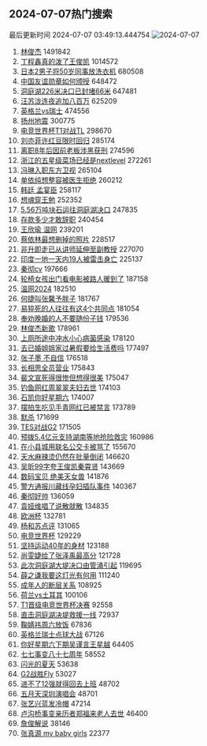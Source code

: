 ## 2024-07-07热门搜索 
最后更新时间 2024-07-07 03:49:13.444754 
![2024-07-07](https://imgs-storage.s3.us-east-005.backblazeb2.com/20240707/2024-07-07.png?versionId=4_z8fbbed132d73df8689c40f13_f1106bc1496f102ea_d20240706_m194912_c005_v0501022_t0033_u01720295352953) 
1. [林俊杰](https://s.weibo.com/weibo?q=%E6%9E%97%E4%BF%8A%E6%9D%B0&t=31&band_rank=7&Refer=top) 1491842
1. [丁程鑫真的泼了王俊凯](https://s.weibo.com/weibo?q=%23%E4%B8%81%E7%A8%8B%E9%91%AB%E7%9C%9F%E7%9A%84%E6%B3%BC%E4%BA%86%E7%8E%8B%E4%BF%8A%E5%87%AF%23&t=31&band_rank=1&Refer=top) 1014572
1. [日本2男子将50岁同事放洗衣机](https://s.weibo.com/weibo?q=%23%E6%97%A5%E6%9C%AC2%E7%94%B7%E5%AD%90%E5%B0%8650%E5%B2%81%E5%90%8C%E4%BA%8B%E6%94%BE%E6%B4%97%E8%A1%A3%E6%9C%BA%23&t=31&band_rank=2&Refer=top) 680508
1. [中国友谊勋章如何颁授](https://s.weibo.com/weibo?q=%23%E4%B8%AD%E5%9B%BD%E5%8F%8B%E8%B0%8A%E5%8B%8B%E7%AB%A0%E5%A6%82%E4%BD%95%E9%A2%81%E6%8E%88%23&t=31&band_rank=3&Refer=top) 648472
1. [洞庭湖226米决口已封堵66米](https://s.weibo.com/weibo?q=%23%E6%B4%9E%E5%BA%AD%E6%B9%96226%E7%B1%B3%E5%86%B3%E5%8F%A3%E5%B7%B2%E5%B0%81%E5%A0%B566%E7%B1%B3%23&t=31&band_rank=4&Refer=top) 647481
1. [汪苏泷连夜追加八百万](https://s.weibo.com/weibo?q=%23%E6%B1%AA%E8%8B%8F%E6%B3%B7%E8%BF%9E%E5%A4%9C%E8%BF%BD%E5%8A%A0%E5%85%AB%E7%99%BE%E4%B8%87%23&t=31&band_rank=5&Refer=top) 625209
1. [英格兰vs瑞士](https://s.weibo.com/weibo?q=%23%E8%8B%B1%E6%A0%BC%E5%85%B0vs%E7%91%9E%E5%A3%AB%23&t=31&band_rank=49&Refer=top) 474556
1. [扬州地震](https://s.weibo.com/weibo?q=%E6%89%AC%E5%B7%9E%E5%9C%B0%E9%9C%87&t=31&band_rank=6&Refer=top) 300775
1. [电竞世界杯T1对战TL](https://s.weibo.com/weibo?q=%23%E7%94%B5%E7%AB%9E%E4%B8%96%E7%95%8C%E6%9D%AFT1%E5%AF%B9%E6%88%98TL%23&t=31&band_rank=35&Refer=top) 298670
1. [刘亦菲许红豆限时回归](https://s.weibo.com/weibo?q=%23%E5%88%98%E4%BA%A6%E8%8F%B2%E8%AE%B8%E7%BA%A2%E8%B1%86%E9%99%90%E6%97%B6%E5%9B%9E%E5%BD%92%23&t=31&band_rank=8&Refer=top) 285174
1. [离职8年后因前老板涉黑获刑](https://s.weibo.com/weibo?q=%23%E7%A6%BB%E8%81%8C8%E5%B9%B4%E5%90%8E%E5%9B%A0%E5%89%8D%E8%80%81%E6%9D%BF%E6%B6%89%E9%BB%91%E8%8E%B7%E5%88%91%23&t=31&band_rank=9&Refer=top) 274596
1. [浙江的五星级菜场已经是nextlevel](https://s.weibo.com/weibo?q=%23%E6%B5%99%E6%B1%9F%E7%9A%84%E4%BA%94%E6%98%9F%E7%BA%A7%E8%8F%9C%E5%9C%BA%E5%B7%B2%E7%BB%8F%E6%98%AFnextlevel%23&t=31&band_rank=10&Refer=top) 272261
1. [冯琳入职东方卫视](https://s.weibo.com/weibo?q=%23%E5%86%AF%E7%90%B3%E5%85%A5%E8%81%8C%E4%B8%9C%E6%96%B9%E5%8D%AB%E8%A7%86%23&t=31&band_rank=11&Refer=top) 265104
1. [单依纯想整容被医生拒绝](https://s.weibo.com/weibo?q=%23%E5%8D%95%E4%BE%9D%E7%BA%AF%E6%83%B3%E6%95%B4%E5%AE%B9%E8%A2%AB%E5%8C%BB%E7%94%9F%E6%8B%92%E7%BB%9D%23&t=31&band_rank=12&Refer=top) 260212
1. [韩廷 孟宴臣](https://s.weibo.com/weibo?q=%E9%9F%A9%E5%BB%B7%20%E5%AD%9F%E5%AE%B4%E8%87%A3&t=31&band_rank=13&Refer=top) 258117
1. [想魂穿王勉](https://s.weibo.com/weibo?q=%E6%83%B3%E9%AD%82%E7%A9%BF%E7%8E%8B%E5%8B%89&t=31&band_rank=14&Refer=top) 252352
1. [5.56万吨块石运往洞庭湖决口](https://s.weibo.com/weibo?q=%235.56%E4%B8%87%E5%90%A8%E5%9D%97%E7%9F%B3%E8%BF%90%E5%BE%80%E6%B4%9E%E5%BA%AD%E6%B9%96%E5%86%B3%E5%8F%A3%23&t=31&band_rank=15&Refer=top) 247835
1. [存款多少才敢辞职](https://s.weibo.com/weibo?q=%23%E5%AD%98%E6%AC%BE%E5%A4%9A%E5%B0%91%E6%89%8D%E6%95%A2%E8%BE%9E%E8%81%8C%23&t=31&band_rank=16&Refer=top) 240454
1. [王欣瑜 温网](https://s.weibo.com/weibo?q=%E7%8E%8B%E6%AC%A3%E7%91%9C%20%E6%B8%A9%E7%BD%91&t=31&band_rank=17&Refer=top) 239201
1. [蔡依林最想删掉的照片](https://s.weibo.com/weibo?q=%23%E8%94%A1%E4%BE%9D%E6%9E%97%E6%9C%80%E6%83%B3%E5%88%A0%E6%8E%89%E7%9A%84%E7%85%A7%E7%89%87%23&t=31&band_rank=23&Refer=top) 228517
1. [非升即走已从讲师延伸至副教授](https://s.weibo.com/weibo?q=%23%E9%9D%9E%E5%8D%87%E5%8D%B3%E8%B5%B0%E5%B7%B2%E4%BB%8E%E8%AE%B2%E5%B8%88%E5%BB%B6%E4%BC%B8%E8%87%B3%E5%89%AF%E6%95%99%E6%8E%88%23&t=31&band_rank=18&Refer=top) 227070
1. [印度一地一天内19人被雷击身亡](https://s.weibo.com/weibo?q=%23%E5%8D%B0%E5%BA%A6%E4%B8%80%E5%9C%B0%E4%B8%80%E5%A4%A9%E5%86%8519%E4%BA%BA%E8%A2%AB%E9%9B%B7%E5%87%BB%E8%BA%AB%E4%BA%A1%23&t=31&band_rank=35&Refer=top) 225137
1. [秦彻cv](https://s.weibo.com/weibo?q=%E7%A7%A6%E5%BD%BBcv&t=31&band_rank=19&Refer=top) 197666
1. [轮椅女孩出门看电影被路人暖到了](https://s.weibo.com/weibo?q=%23%E8%BD%AE%E6%A4%85%E5%A5%B3%E5%AD%A9%E5%87%BA%E9%97%A8%E7%9C%8B%E7%94%B5%E5%BD%B1%E8%A2%AB%E8%B7%AF%E4%BA%BA%E6%9A%96%E5%88%B0%E4%BA%86%23&t=31&band_rank=10&Refer=top) 187158
1. [温网2024](https://s.weibo.com/weibo?q=%23%E6%B8%A9%E7%BD%912024%23&t=31&band_rank=20&Refer=top) 182510
1. [何捷叫张馨予胖子](https://s.weibo.com/weibo?q=%23%E4%BD%95%E6%8D%B7%E5%8F%AB%E5%BC%A0%E9%A6%A8%E4%BA%88%E8%83%96%E5%AD%90%23&t=31&band_rank=21&Refer=top) 181767
1. [易猝死的人往往有这4个共同点](https://s.weibo.com/weibo?q=%23%E6%98%93%E7%8C%9D%E6%AD%BB%E7%9A%84%E4%BA%BA%E5%BE%80%E5%BE%80%E6%9C%89%E8%BF%994%E4%B8%AA%E5%85%B1%E5%90%8C%E7%82%B9%23&t=31&band_rank=22&Refer=top) 181054
1. [奉劝晚婚的人不要随份子钱](https://s.weibo.com/weibo?q=%23%E5%A5%89%E5%8A%9D%E6%99%9A%E5%A9%9A%E7%9A%84%E4%BA%BA%E4%B8%8D%E8%A6%81%E9%9A%8F%E4%BB%BD%E5%AD%90%E9%92%B1%23&t=31&band_rank=24&Refer=top) 179536
1. [林俊杰新歌](https://s.weibo.com/weibo?q=%E6%9E%97%E4%BF%8A%E6%9D%B0%E6%96%B0%E6%AD%8C&t=31&band_rank=25&Refer=top) 178961
1. [上厕所途中冲水小心病菌感染](https://s.weibo.com/weibo?q=%23%E4%B8%8A%E5%8E%95%E6%89%80%E9%80%94%E4%B8%AD%E5%86%B2%E6%B0%B4%E5%B0%8F%E5%BF%83%E7%97%85%E8%8F%8C%E6%84%9F%E6%9F%93%23&t=31&band_rank=26&Refer=top) 178120
1. [去已婚姐姐家过暑假要给生活费吗](https://s.weibo.com/weibo?q=%23%E5%8E%BB%E5%B7%B2%E5%A9%9A%E5%A7%90%E5%A7%90%E5%AE%B6%E8%BF%87%E6%9A%91%E5%81%87%E8%A6%81%E7%BB%99%E7%94%9F%E6%B4%BB%E8%B4%B9%E5%90%97%23&t=31&band_rank=27&Refer=top) 177497
1. [张子墨 不自信](https://s.weibo.com/weibo?q=%E5%BC%A0%E5%AD%90%E5%A2%A8%20%E4%B8%8D%E8%87%AA%E4%BF%A1&t=31&band_rank=28&Refer=top) 176518
1. [长相思全员营业](https://s.weibo.com/weibo?q=%23%E9%95%BF%E7%9B%B8%E6%80%9D%E5%85%A8%E5%91%98%E8%90%A5%E4%B8%9A%23&t=31&band_rank=29&Refer=top) 175843
1. [裴文宣死得很惨但想得很美](https://s.weibo.com/weibo?q=%E8%A3%B4%E6%96%87%E5%AE%A3%E6%AD%BB%E5%BE%97%E5%BE%88%E6%83%A8%E4%BD%86%E6%83%B3%E5%BE%97%E5%BE%88%E7%BE%8E&t=31&band_rank=30&Refer=top) 175047
1. [钓鱼网红周翠翠夫妇去世](https://s.weibo.com/weibo?q=%23%E9%92%93%E9%B1%BC%E7%BD%91%E7%BA%A2%E5%91%A8%E7%BF%A0%E7%BF%A0%E5%A4%AB%E5%A6%87%E5%8E%BB%E4%B8%96%23&t=31&band_rank=31&Refer=top) 174103
1. [石凯你好星期六](https://s.weibo.com/weibo?q=%E7%9F%B3%E5%87%AF%E4%BD%A0%E5%A5%BD%E6%98%9F%E6%9C%9F%E5%85%AD&t=31&band_rank=32&Refer=top) 174007
1. [摆拍生吃见手青网红已被禁言](https://s.weibo.com/weibo?q=%23%E6%91%86%E6%8B%8D%E7%94%9F%E5%90%83%E8%A7%81%E6%89%8B%E9%9D%92%E7%BD%91%E7%BA%A2%E5%B7%B2%E8%A2%AB%E7%A6%81%E8%A8%80%23&t=31&band_rank=33&Refer=top) 173789
1. [默杀](https://s.weibo.com/weibo?q=%E9%BB%98%E6%9D%80&t=31&band_rank=34&Refer=top) 171699
1. [TES对战G2](https://s.weibo.com/weibo?q=%23TES%E5%AF%B9%E6%88%98G2%23&t=31&band_rank=46&Refer=top) 171505
1. [预拨5.4亿元支持湖南等地抢险救灾](https://s.weibo.com/weibo?q=%23%E9%A2%84%E6%8B%A85.4%E4%BA%BF%E5%85%83%E6%94%AF%E6%8C%81%E6%B9%96%E5%8D%97%E7%AD%89%E5%9C%B0%E6%8A%A2%E9%99%A9%E6%95%91%E7%81%BE%23&t=31&band_rank=36&Refer=top) 160986
1. [在小县城用联名公交卡被骂了](https://s.weibo.com/weibo?q=%23%E5%9C%A8%E5%B0%8F%E5%8E%BF%E5%9F%8E%E7%94%A8%E8%81%94%E5%90%8D%E5%85%AC%E4%BA%A4%E5%8D%A1%E8%A2%AB%E9%AA%82%E4%BA%86%23&t=31&band_rank=37&Refer=top) 155670
1. [天水麻辣烫仍然在批量倒闭](https://s.weibo.com/weibo?q=%23%E5%A4%A9%E6%B0%B4%E9%BA%BB%E8%BE%A3%E7%83%AB%E4%BB%8D%E7%84%B6%E5%9C%A8%E6%89%B9%E9%87%8F%E5%80%92%E9%97%AD%23&t=31&band_rank=50&Refer=top) 146620
1. [吴昕99字夸王俊凯秦霄贤](https://s.weibo.com/weibo?q=%23%E5%90%B4%E6%98%9599%E5%AD%97%E5%A4%B8%E7%8E%8B%E4%BF%8A%E5%87%AF%E7%A7%A6%E9%9C%84%E8%B4%A4%23&t=31&band_rank=38&Refer=top) 143669
1. [数码宝贝 绝美天女兽](https://s.weibo.com/weibo?q=%E6%95%B0%E7%A0%81%E5%AE%9D%E8%B4%9D%20%E7%BB%9D%E7%BE%8E%E5%A4%A9%E5%A5%B3%E5%85%BD&t=31&band_rank=39&Refer=top) 141876
1. [警方通报川藏线孕妇插队事件](https://s.weibo.com/weibo?q=%23%E8%AD%A6%E6%96%B9%E9%80%9A%E6%8A%A5%E5%B7%9D%E8%97%8F%E7%BA%BF%E5%AD%95%E5%A6%87%E6%8F%92%E9%98%9F%E4%BA%8B%E4%BB%B6%23&t=31&band_rank=40&Refer=top) 140367
1. [秦彻好帅](https://s.weibo.com/weibo?q=%E7%A7%A6%E5%BD%BB%E5%A5%BD%E5%B8%85&t=31&band_rank=41&Refer=top) 136059
1. [袁娅维唱了说散就散](https://s.weibo.com/weibo?q=%23%E8%A2%81%E5%A8%85%E7%BB%B4%E5%94%B1%E4%BA%86%E8%AF%B4%E6%95%A3%E5%B0%B1%E6%95%A3%23&t=31&band_rank=42&Refer=top) 134835
1. [欧洲杯](https://s.weibo.com/weibo?q=%E6%AC%A7%E6%B4%B2%E6%9D%AF&t=31&band_rank=47&Refer=top) 132781
1. [杨和苏点评](https://s.weibo.com/weibo?q=%E6%9D%A8%E5%92%8C%E8%8B%8F%E7%82%B9%E8%AF%84&t=31&band_rank=43&Refer=top) 131065
1. [电竞世界杯](https://s.weibo.com/weibo?q=%E7%94%B5%E7%AB%9E%E4%B8%96%E7%95%8C%E6%9D%AF&t=31&band_rank=6&Refer=top) 129229
1. [坚持运动40年的身材](https://s.weibo.com/weibo?q=%23%E5%9D%9A%E6%8C%81%E8%BF%90%E5%8A%A840%E5%B9%B4%E7%9A%84%E8%BA%AB%E6%9D%90%23&t=31&band_rank=44&Refer=top) 123188
1. [尚雯婕给了张泽禹最高分](https://s.weibo.com/weibo?q=%23%E5%B0%9A%E9%9B%AF%E5%A9%95%E7%BB%99%E4%BA%86%E5%BC%A0%E6%B3%BD%E7%A6%B9%E6%9C%80%E9%AB%98%E5%88%86%23&t=31&band_rank=45&Refer=top) 121728
1. [此次洞庭湖大堤决口由管涌引起](https://s.weibo.com/weibo?q=%23%E6%AD%A4%E6%AC%A1%E6%B4%9E%E5%BA%AD%E6%B9%96%E5%A4%A7%E5%A0%A4%E5%86%B3%E5%8F%A3%E7%94%B1%E7%AE%A1%E6%B6%8C%E5%BC%95%E8%B5%B7%23&t=31&band_rank=46&Refer=top) 119695
1. [薛之谦我要这灯光有何用](https://s.weibo.com/weibo?q=%23%E8%96%9B%E4%B9%8B%E8%B0%A6%E6%88%91%E8%A6%81%E8%BF%99%E7%81%AF%E5%85%89%E6%9C%89%E4%BD%95%E7%94%A8%23&t=31&band_rank=48&Refer=top) 111240
1. [成年人的断层关系](https://s.weibo.com/weibo?q=%23%E6%88%90%E5%B9%B4%E4%BA%BA%E7%9A%84%E6%96%AD%E5%B1%82%E5%85%B3%E7%B3%BB%23&t=31&band_rank=50&Refer=top) 108925
1. [荷兰vs土耳其](https://s.weibo.com/weibo?q=%23%E8%8D%B7%E5%85%B0vs%E5%9C%9F%E8%80%B3%E5%85%B6%23&t=31&band_rank=44&Refer=top) 100106
1. [T1晋级电竞世界杯决赛](https://s.weibo.com/weibo?q=%23T1%E6%99%8B%E7%BA%A7%E7%94%B5%E7%AB%9E%E4%B8%96%E7%95%8C%E6%9D%AF%E5%86%B3%E8%B5%9B%23&t=31&band_rank=17&Refer=top) 92558
1. [直击洞庭湖决堤救援一线](https://s.weibo.com/weibo?q=%23%E7%9B%B4%E5%87%BB%E6%B4%9E%E5%BA%AD%E6%B9%96%E5%86%B3%E5%A0%A4%E6%95%91%E6%8F%B4%E4%B8%80%E7%BA%BF%23&t=31&band_rank=50&Refer=top) 72937
1. [鞠婧祎周六放饭](https://s.weibo.com/weibo?q=%23%E9%9E%A0%E5%A9%A7%E7%A5%8E%E5%91%A8%E5%85%AD%E6%94%BE%E9%A5%AD%23&t=31&band_rank=45&Refer=top) 67836
1. [英格兰瑞士点球大战](https://s.weibo.com/weibo?q=%23%E8%8B%B1%E6%A0%BC%E5%85%B0%E7%91%9E%E5%A3%AB%E7%82%B9%E7%90%83%E5%A4%A7%E6%88%98%23&t=31&band_rank=23&Refer=top) 67126
1. [你好星期六下期吴谨言王星越](https://s.weibo.com/weibo?q=%23%E4%BD%A0%E5%A5%BD%E6%98%9F%E6%9C%9F%E5%85%AD%E4%B8%8B%E6%9C%9F%E5%90%B4%E8%B0%A8%E8%A8%80%E7%8E%8B%E6%98%9F%E8%B6%8A%23&t=31&band_rank=50&Refer=top) 64405
1. [七七事变八十七周年](https://s.weibo.com/weibo?q=%23%E4%B8%83%E4%B8%83%E4%BA%8B%E5%8F%98%E5%85%AB%E5%8D%81%E4%B8%83%E5%91%A8%E5%B9%B4%23&t=31&band_rank=18&Refer=top) 58552
1. [闪光的夏天](https://s.weibo.com/weibo?q=%E9%97%AA%E5%85%89%E7%9A%84%E5%A4%8F%E5%A4%A9&t=31&band_rank=50&Refer=top) 53638
1. [G2战胜Fly](https://s.weibo.com/weibo?q=%23G2%E6%88%98%E8%83%9CFly%23&t=31&band_rank=43&Refer=top) 53027
1. [进不了12强就得回去上班](https://s.weibo.com/weibo?q=%E8%BF%9B%E4%B8%8D%E4%BA%8612%E5%BC%BA%E5%B0%B1%E5%BE%97%E5%9B%9E%E5%8E%BB%E4%B8%8A%E7%8F%AD&t=31&band_rank=39&Refer=top) 48702
1. [五月天深圳演唱会](https://s.weibo.com/weibo?q=%E4%BA%94%E6%9C%88%E5%A4%A9%E6%B7%B1%E5%9C%B3%E6%BC%94%E5%94%B1%E4%BC%9A&t=31&band_rank=47&Refer=top) 48701
1. [张艺兴蓝发冷帽](https://s.weibo.com/weibo?q=%23%E5%BC%A0%E8%89%BA%E5%85%B4%E8%93%9D%E5%8F%91%E5%86%B7%E5%B8%BD%23&t=31&band_rank=40&Refer=top) 47214
1. [卢沟桥事变亲历者郑福来老人去世](https://s.weibo.com/weibo?q=%23%E5%8D%A2%E6%B2%9F%E6%A1%A5%E4%BA%8B%E5%8F%98%E4%BA%B2%E5%8E%86%E8%80%85%E9%83%91%E7%A6%8F%E6%9D%A5%E8%80%81%E4%BA%BA%E5%8E%BB%E4%B8%96%23&t=31&band_rank=48&Refer=top) 46400
1. [詹俊解说](https://s.weibo.com/weibo?q=%E8%A9%B9%E4%BF%8A%E8%A7%A3%E8%AF%B4&t=31&band_rank=36&Refer=top) 38146
1. [张真源 my baby girls](https://s.weibo.com/weibo?q=%E5%BC%A0%E7%9C%9F%E6%BA%90%20my%20baby%20girls&t=31&band_rank=50&Refer=top) 22377
